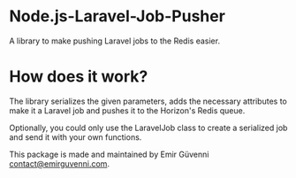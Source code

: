 # Node.js-Laravel-Job-Pusher

A library to make pushing Laravel jobs to the Redis easier.

# How does it work?

The library serializes the given parameters, adds the necessary attributes to make it a Laravel job and pushes it to the Horizon's Redis queue.

Optionally, you could only use the LaravelJob class to create a serialized job and send it with your own functions.

This package is made and maintained by Emir Güvenni <contact@emirguvenni.com>.
